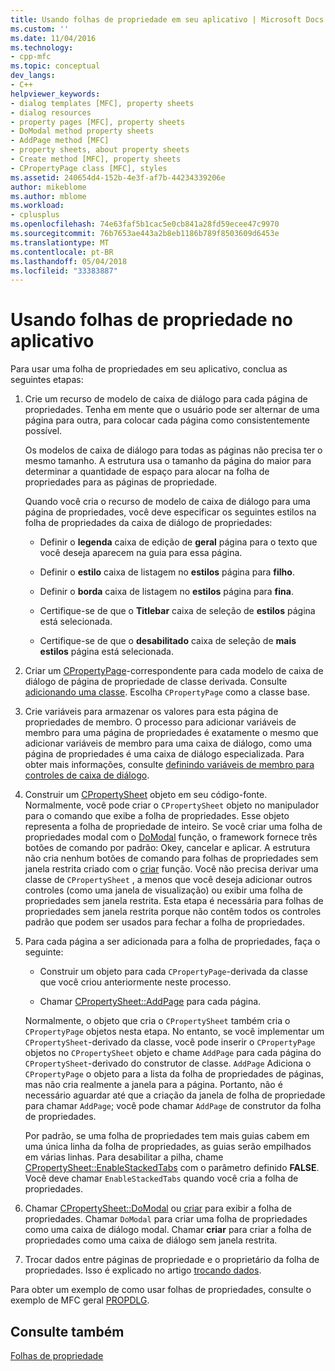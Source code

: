 ```yaml
---
title: Usando folhas de propriedade em seu aplicativo | Microsoft Docs
ms.custom: ''
ms.date: 11/04/2016
ms.technology:
- cpp-mfc
ms.topic: conceptual
dev_langs:
- C++
helpviewer_keywords:
- dialog templates [MFC], property sheets
- dialog resources
- property pages [MFC], property sheets
- DoModal method property sheets
- AddPage method [MFC]
- property sheets, about property sheets
- Create method [MFC], property sheets
- CPropertyPage class [MFC], styles
ms.assetid: 240654d4-152b-4e3f-af7b-44234339206e
author: mikeblome
ms.author: mblome
ms.workload:
- cplusplus
ms.openlocfilehash: 74e63faf5b1cac5e0cb841a28fd59ecee47c9970
ms.sourcegitcommit: 76b7653ae443a2b8eb1186b789f8503609d6453e
ms.translationtype: MT
ms.contentlocale: pt-BR
ms.lasthandoff: 05/04/2018
ms.locfileid: "33383887"
---
```

# <a name="using-property-sheets-in-your-application"></a>Usando folhas de propriedade no aplicativo
Para usar uma folha de propriedades em seu aplicativo, conclua as seguintes etapas:  
  
1.  Crie um recurso de modelo de caixa de diálogo para cada página de propriedades. Tenha em mente que o usuário pode ser alternar de uma página para outra, para colocar cada página como consistentemente possível.  
  
     Os modelos de caixa de diálogo para todas as páginas não precisa ter o mesmo tamanho. A estrutura usa o tamanho da página do maior para determinar a quantidade de espaço para alocar na folha de propriedades para as páginas de propriedade.  
  
     Quando você cria o recurso de modelo de caixa de diálogo para uma página de propriedades, você deve especificar os seguintes estilos na folha de propriedades da caixa de diálogo de propriedades:  
  
    -   Definir o **legenda** caixa de edição de **geral** página para o texto que você deseja aparecem na guia para essa página.  
  
    -   Definir o **estilo** caixa de listagem no **estilos** página para **filho**.  
  
    -   Definir o **borda** caixa de listagem no **estilos** página para **fina**.  
  
    -   Certifique-se de que o **Titlebar** caixa de seleção de **estilos** página está selecionada.  
  
    -   Certifique-se de que o **desabilitado** caixa de seleção de **mais estilos** página está selecionada.  
  
2.  Criar um [CPropertyPage](../mfc/reference/cpropertypage-class.md)-correspondente para cada modelo de caixa de diálogo de página de propriedade de classe derivada. Consulte [adicionando uma classe](../ide/adding-a-class-visual-cpp.md). Escolha `CPropertyPage` como a classe base.  
  
3.  Crie variáveis para armazenar os valores para esta página de propriedades de membro. O processo para adicionar variáveis de membro para uma página de propriedades é exatamente o mesmo que adicionar variáveis de membro para uma caixa de diálogo, como uma página de propriedades é uma caixa de diálogo especializada. Para obter mais informações, consulte [definindo variáveis de membro para controles de caixa de diálogo](../windows/defining-member-variables-for-dialog-controls.md).  
  
4.  Construir um [CPropertySheet](../mfc/reference/cpropertysheet-class.md) objeto em seu código-fonte. Normalmente, você pode criar o `CPropertySheet` objeto no manipulador para o comando que exibe a folha de propriedades. Esse objeto representa a folha de propriedade de inteiro. Se você criar uma folha de propriedades modal com o [DoModal](../mfc/reference/cpropertysheet-class.md#domodal) função, o framework fornece três botões de comando por padrão: Okey, cancelar e aplicar. A estrutura não cria nenhum botões de comando para folhas de propriedades sem janela restrita criado com o [criar](../mfc/reference/cpropertysheet-class.md#create) função. Você não precisa derivar uma classe de `CPropertySheet` , a menos que você deseja adicionar outros controles (como uma janela de visualização) ou exibir uma folha de propriedades sem janela restrita. Esta etapa é necessária para folhas de propriedades sem janela restrita porque não contêm todos os controles padrão que podem ser usados para fechar a folha de propriedades.  
  
5.  Para cada página a ser adicionada para a folha de propriedades, faça o seguinte:  
  
    -   Construir um objeto para cada `CPropertyPage`-derivada da classe que você criou anteriormente neste processo.  
  
    -   Chamar [CPropertySheet::AddPage](../mfc/reference/cpropertysheet-class.md#addpage) para cada página.  
  
     Normalmente, o objeto que cria o `CPropertySheet` também cria o `CPropertyPage` objetos nesta etapa. No entanto, se você implementar um `CPropertySheet`-derivado da classe, você pode inserir o `CPropertyPage` objetos no `CPropertySheet` objeto e chame `AddPage` para cada página do `CPropertySheet`-derivado do construtor de classe. `AddPage` Adiciona o `CPropertyPage` o objeto para a lista da folha de propriedades de páginas, mas não cria realmente a janela para a página. Portanto, não é necessário aguardar até que a criação da janela de folha de propriedade para chamar `AddPage`; você pode chamar `AddPage` de construtor da folha de propriedades.  
  
     Por padrão, se uma folha de propriedades tem mais guias cabem em uma única linha da folha de propriedades, as guias serão empilhados em várias linhas. Para desabilitar a pilha, chame [CPropertySheet::EnableStackedTabs](../mfc/reference/cpropertysheet-class.md#enablestackedtabs) com o parâmetro definido **FALSE**. Você deve chamar `EnableStackedTabs` quando você cria a folha de propriedades.  
  
6.  Chamar [CPropertySheet::DoModal](../mfc/reference/cpropertysheet-class.md#domodal) ou [criar](../mfc/reference/cpropertysheet-class.md#create) para exibir a folha de propriedades. Chamar `DoModal` para criar uma folha de propriedades como uma caixa de diálogo modal. Chamar **criar** para criar a folha de propriedades como uma caixa de diálogo sem janela restrita.  
  
7.  Trocar dados entre páginas de propriedade e o proprietário da folha de propriedades. Isso é explicado no artigo [trocando dados](../mfc/exchanging-data.md).  
  
 Para obter um exemplo de como usar folhas de propriedades, consulte o exemplo de MFC geral [PROPDLG](../visual-cpp-samples.md).  
  
## <a name="see-also"></a>Consulte também  
 [Folhas de propriedade](../mfc/property-sheets-mfc.md)

